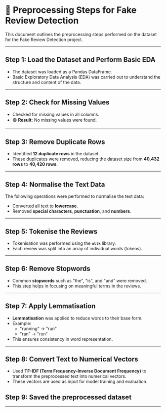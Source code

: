 # 📝 **Preprocessing Steps for Fake Review Detection**

This document outlines the preprocessing steps performed on the dataset for the Fake Review Detection project.

---

## **Step 1: Load the Dataset and Perform Basic EDA**

- The dataset was loaded as a Pandas DataFrame.
- Basic Exploratory Data Analysis (EDA) was carried out to understand the structure and content of the data.

---

## **Step 2: Check for Missing Values**

- Checked for missing values in all columns.
- 🟢 **Result:** No missing values were found.

---

## **Step 3: Remove Duplicate Rows**

- Identified **12 duplicate rows** in the dataset.  
- These duplicates were removed, reducing the dataset size from **40,432 rows** to **40,420 rows**.

---

## **Step 4: Normalise the Text Data**

The following operations were performed to normalise the text data:
- Converted all text to **lowercase**.
- Removed **special characters**, **punctuation**, and **numbers**.

---

## **Step 5: Tokenise the Reviews**

- Tokenisation was performed using the **`nltk`** library.
- Each review was split into an array of individual words (tokens).

---

## **Step 6: Remove Stopwords**

- Common **stopwords** such as "the", "is", and "and" were removed.  
- This step helps in focusing on meaningful terms in the reviews.

---

## **Step 7: Apply Lemmatisation**

- **Lemmatisation** was applied to reduce words to their base form.  
- Example:  
  - "running" → "run"  
  - "ran" → "run"  
- This ensures consistency in word representation.

---

## **Step 8: Convert Text to Numerical Vectors**

- Used **TF-IDF (Term Frequency-Inverse Document Frequency)** to transform the preprocessed text into numerical vectors.
- These vectors are used as input for model training and evaluation.

## **Step 9: Saved the preprocessed dataset**

---